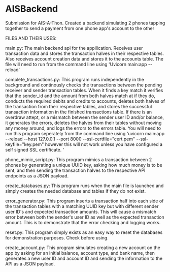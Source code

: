 # AISBackend
Submission for AIS-A-Thon. Created a backend simulating 2 phones tapping together to send a payment from one phone app's account to the other


FILES AND THEIR USES:

main.py: The main backend api for the appilication. Receives user transaction data and stores the transaction halves in their respective tables. Also receives account creation data and stores it to the accounts table. The file will need to run from the command line using 'Uvicorn main:app --reload'

complete_transactions.py: This program runs independently in the background and continously checks the transactions between the pending receiver and sender transaction tables. When it finds a key match it verifies that the sender_id and the amount from both halves match at if they do, conducts the required debits and credits to accounts, deletes both halves of the transaction from their respective tables, and stores the successful transaction information in the finished transactions table. If there is an overdraw attept, or a mismatch between the sender user ID and/or balance, it generates the errors, deletes the halves from their tables without moving any money around, and logs the errors to the errors table. You will need to run this program seperately from the command line using 'uvicorn main:app --reload --host 127.0.0.1 --port 8000 --ssl-certfile="cert.pem" --ssl-keyfile="key.pem" however this will not work unless you have configured a self signed SSL certificate.
'

phone_mimic_script.py: This program mimics a transaction between 2 phones by generating a unique UUID key, asking how much money is to be sent, and then sending the transaction halves to the respective API endpoints as a JSON payload.

create_databases.py: This program runs when the main file is launched and simply creates the needed database and tables if they do not exist.

error_generator.py: This program inserts a transaction half into each side of the transaction tables with a matching UUID key but with different sender user ID's and expected transaction amounts. This will cause a mismatch error between both the sender's user ID as well as the expected transaction amount. This is to demonstrate that the error checking and logging works.

reset.py: This program simply exists as an easy way to reset the databases for demonstration purposes. Check before using.

create_account.py: This program simulates creating a new account on the app by asking for an initial balance, account type, and bank name, then generates a new user ID and account ID and sending the information to the API as a JSON payload.